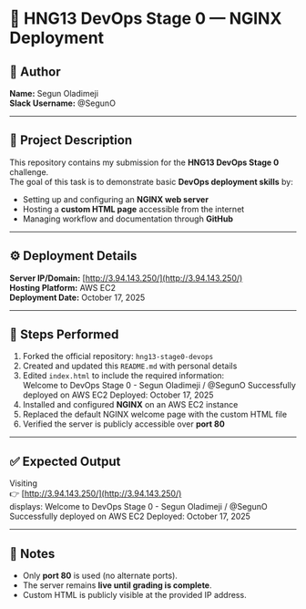 # 🚀 HNG13 DevOps Stage 0 — NGINX Deployment

## 👤 Author
**Name:** Segun Oladimeji  
**Slack Username:** @SegunO  

---

## 🧾 Project Description
This repository contains my submission for the **HNG13 DevOps Stage 0** challenge.  
The goal of this task is to demonstrate basic **DevOps deployment skills** by:

- Setting up and configuring an **NGINX web server**  
- Hosting a **custom HTML page** accessible from the internet  
- Managing workflow and documentation through **GitHub**

---

## ⚙️ Deployment Details
**Server IP/Domain:** [http://3.94.143.250/](http://3.94.143.250/)  
**Hosting Platform:** AWS EC2  
**Deployment Date:** October 17, 2025  

---

## 🧩 Steps Performed
1. Forked the official repository: `hng13-stage0-devops`  
2. Created and updated this `README.md` with personal details  
3. Edited `index.html` to include the required information:  
Welcome to DevOps Stage 0 - Segun Oladimeji / @SegunO
Successfully deployed on AWS EC2
Deployed: October 17, 2025
4. Installed and configured **NGINX** on an AWS EC2 instance  
5. Replaced the default NGINX welcome page with the custom HTML file  
6. Verified the server is publicly accessible over **port 80**

---

## ✅ Expected Output
Visiting  
👉 [http://3.94.143.250/](http://3.94.143.250/)  
displays:
Welcome to DevOps Stage 0 - Segun Oladimeji / @SegunO
Successfully deployed on AWS EC2
Deployed: October 17, 2025

---

## 📌 Notes
- Only **port 80** is used (no alternate ports).  
- The server remains **live until grading is complete**.  
- Custom HTML is publicly visible at the provided IP address.  


